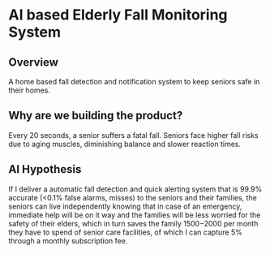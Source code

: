 # AI based Elderly Fall Monitoring System

## Overview
A home based fall detection and notification system to keep seniors safe in their homes.

## Why are we building the product?
Every 20 seconds, a senior suffers a fatal fall. Seniors face higher fall risks due to aging muscles, diminishing balance and slower reaction times.

## AI Hypothesis
If I deliver a automatic fall detection and quick alerting system that is 99.9% accurate (<0.1% false alarms, misses) to the seniors and their families, the seniors can live independently knowing that in case of an emergency, immediate help will be on it way and the families will be less worried for the safety of their elders, which in turn saves the family $1500-$2000 per month they have to spend of senior care facilities, of which I can capture 5% through a monthly subscription fee.
